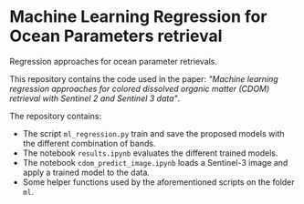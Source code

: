 # Machine Learning Regression for Ocean Parameters retrieval

Regression approaches for ocean parameter retrievals.

This repository contains the code used in the paper: *"Machine learning regression approaches for colored dissolved organic matter (CDOM) retrieval with Sentinel 2 and Sentinel 3 data"*.

The repository contains:
* The script `ml_regression.py` train and save the proposed models with the different combination of bands.
* The notebook `results.ipynb` evaluates the different trained models.  
* The notebook `cdom_predict_image.ipynb` loads a Sentinel-3 image and apply a trained model to the data.
* Some helper functions used by the aforementioned scripts on the folder `ml`.


